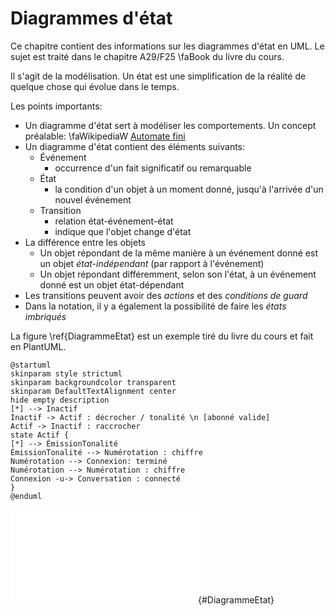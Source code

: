 # Diagrammes d'état

Ce chapitre contient des informations sur les diagrammes d'état en UML. Le sujet est traité dans le chapitre A29/F25&nbsp;\faBook&nbsp;du livre du cours.

Il s'agit de la modélisation. Un état est une simplification de la réalité de quelque chose qui évolue dans le temps. 

Les points importants:

- Un diagramme d'état sert à modéliser les comportements. Un concept préalable: \faWikipediaW&nbsp;[Automate fini](https://fr.wikipedia.org/wiki/Automate_fini#Automates_UML)
- Un diagramme d'état contient des éléments suivants:
  - Événement
    - occurrence d'un fait significatif ou remarquable
  - État
    - la condition d'un objet à un moment donné, jusqu'à l'arrivée d'un nouvel événement
  - Transition
    - relation état-événement-état
    - indique que l'objet change d'état
- La différence entre les objets
  - Un objet répondant de la même manière à un événement donné est un objet *état-indépendant* (par rapport à l'événement)
  - Un objet répondant différemment, selon son l'état, à un événement donné est un objet état-dépendant
- Les transitions peuvent avoir des *actions* et des *conditions de guard*
- Dans la notation, il y a également la possibilité de faire les *états imbriqués*

La figure&nbsp;\ref{DiagrammeEtat} est un exemple tiré du livre du cours et fait en PlantUML.

```{.plantuml hide-image=true plantuml-filename=build/images/DiagrammeEtat.pdf}
@startuml
skinparam style strictuml
skinparam backgroundcolor transparent
skinparam DefaultTextAlignment center
hide empty description
[*] --> Inactif
Inactif -> Actif : décrocher / tonalité \n [abonné valide]
Actif -> Inactif : raccrocher
state Actif {
[*] --> ÉmissionTonalité
ÉmissionTonalité --> Numérotation : chiffre
Numérotation --> Connexion: terminé
Numérotation --> Numérotation : chiffre
Connexion -u-> Conversation : connecté
}
@enduml
```

![Diagramme d'états (figure A29.3/F25.10&nbsp;\faBook&nbsp;du livre). [(PlantUML)](http://www.plantuml.com/plantuml/uml/TL6xRiCm3Dpr5PmB6Dqz537QfKkdR4a6HQ9Z8HPbK7IGeEW7z5Fo7VwnqgbjzBbGrDtnT8HMMInB7rkJZu4wopP2bakBMZcu7ypUkkE1Kq_UfJOn25lAIY795zKJrhPlPOrdgTfmeAWqE2t8fWaU0MCd5_2O7OTEGYApkTj1KJp0CradeJRJ2GfLjwO4FrmT9zSWmpr88ji66Qwm9TZOVIBI_gIOnvsfvjdPfWIsRfeskh7WPFkwl3oynv2pPbdFrkOtT5E-z76uSb8NfTJQDQ6k6SrtV5G-QYmywwq4tJq6pVY7wZ-_PHgA_jFiX9mNrSYwCUQRMI5v_QWF)](build/images/DiagrammeEtat.pdf){#DiagrammeEtat}


